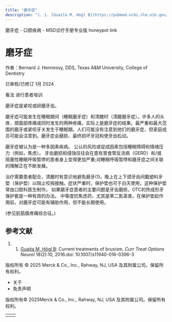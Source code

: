 ```yaml
---
title: "磨牙症"
description: "1. 1. [Guaita M, Högl B](https://pubmed.ncbi.nlm.nih.gov/26897026/): Current treatments of bruxism. _Curr Treat Options Neurol_ 18(2):10, 2016.doi: 10.1007/s11940-016-0396-3"
---
```


﻿磨牙症 \- 口腔疾病 \- MSD诊疗手册专业版 honeypot link

# 磨牙症

作者：Bernard J. Hennessy, DDS, Texas A&M University, College of Dentistry

已审核/已修订 1月 2024

看法 进行患者培训

磨牙症是紧咬或研磨牙齿。

磨牙症可能发生在睡眠期间（睡眠磨牙症）和清醒时（清醒磨牙症）。许多人的头疼、颌面部疼痛或同时发生的两种疼痛，实际上是磨牙症的结果。最严重和最大范围的磨牙或紧咬牙关发生于睡眠期。人们可能没有注意到他们的磨牙症，但家庭成员可能会注意到。磨牙症会磨损、最终损坏牙冠和使牙齿松动。

磨牙症被认为是一种多因素疾病。 公认的风险或促成因素包括睡眠障碍和情绪压力（例如，焦虑）。 牙齿磨损和侵蚀往往会在患有胃食管反流病（GERD）和/或 阻塞性睡眠呼吸暂停的患者身上变得更加严重;对睡眠呼吸暂停和磨牙症之间关联的理解正在不断发展。

治疗需要患者配合，清醒时有意识地避免磨牙(1)。晚上在上下颌牙齿间戴塑料牙垫（保护垫）以阻止咬拇接触。症状严重时，保护垫也可于白天使用，这种保护垫常由口腔科医生制作。 如果磨牙症患者的主要问题是牙齿磨损，OTC的热成形牙保护套是一种有效的办法。 中等度抗焦虑药，尤其是苯二氮䓬类，在保护垫起作用前，对磨牙症可能有辅助作用，但不能长期使用。

(参见肌筋膜疼痛综合征。)

## 参考文献

1. 1. [Guaita M, Högl B](https://pubmed.ncbi.nlm.nih.gov/26897026/): Current treatments of bruxism. _Curr Treat Options Neurol_ 18(2):10, 2016.doi: 10.1007/s11940-016-0396-3




版权所有 © 2025
Merck & Co., Inc., Rahway, NJ, USA 及其附属公司。保留所有权利。

- 关于
- 免责声明

版权所有© 2025Merck & Co., Inc., Rahway, NJ, USA 及其附属公司。保留所有权利。

|     |     |
| --- | --- |
|  |  |